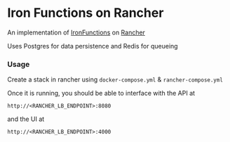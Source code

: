 # Iron Functions on Rancher
An implementation of [IronFunctions](https://github.com/iron-io/functions) on [Rancher](http://rancher.com)

Uses Postgres for data persistence and Redis for queueing 

### Usage
Create a stack in rancher using `docker-compose.yml` & `rancher-compose.yml`

Once it is running, you should be able to interface with the API at

```
http://<RANCHER_LB_ENDPOINT>:8080
```

and the UI at

```
http://<RANCHER_LB_ENDPOINT>:4000
```
